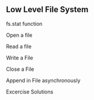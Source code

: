 
## Low Level File System

fs.stat function 

Open a file

Read a file

Write a File

Close a File

Append in File asynchronously

Excercise Solutions